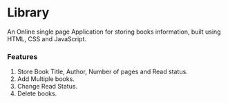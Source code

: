 # Library
An Online single page Application for storing books information, built using HTML, CSS and JavaScript.
### Features
1. Store Book Title, Author, Number of pages and Read status.
2. Add Multiple books.
3. Change Read Status.
4. Delete books.
